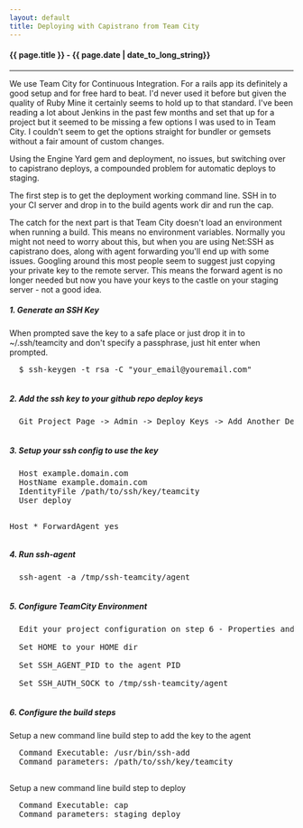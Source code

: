 ```yaml
---
layout: default
title: Deploying with Capistrano from Team City
---
```


<h4>{{ page.title }} - {{ page.date | date_to_long_string}}</h4>

<hr>

<p>
  We use Team City for Continuous Integration.  For a rails app its definitely a good setup and for free hard to beat.  I'd never used it before but 
  given the quality of Ruby Mine it certainly seems to hold up to that standard.  I've been reading a lot about Jenkins in the past few months and 
  set that up for a project but it seemed to be missing a few options I was used to in Team City.  I couldn't seem to get the options straight for 
  bundler or gemsets without a fair amount of custom changes.
</p>
<p>
  Using the Engine Yard gem and deployment, no issues, but switching over to capistrano deploys, a compounded problem for automatic deploys to staging.
</p>
<p>
  The first step is to get the deployment working command line.  SSH in to your CI server and drop in to the build agents work dir and run the cap.
</p>
<p>
  The catch for the next part is that Team City doesn't load an environment when running a build.  This means no environment variables.  Normally 
  you might not need to worry about this, but when you are using Net:SSH as capistrano does, along with agent forwarding you'll end up with some 
  issues.  Googling around this most people seem to suggest just copying your private key to the remote server.  This means the forward agent is no 
  longer needed but now you have your keys to the castle on your staging server - not a good idea.
</p>
<h5>1. Generate an SSH Key</h5>
<p>
  When prompted save the key to a safe place or just drop it in to ~/.ssh/teamcity and don't specify a passphrase, just hit enter when prompted.
  <div class="highlight">
  <pre>
  $ ssh-keygen -t rsa -C "your_email@youremail.com"
  </pre>
  </div>
</p>
<h5>2. Add the ssh key to your github repo deploy keys</h5>
<p>
  <div class="highlight">
  <pre>
  Git Project Page -> Admin -> Deploy Keys -> Add Another Deploy Key
  </pre>
  </div>
</p>
<h5>3. Setup your ssh config to use the key</h5>
<p>
  <div class="highlight">
  <pre>
  Host example.domain.com
  HostName example.domain.com
  IdentityFile /path/to/ssh/key/teamcity
  User deploy

  Host *
    ForwardAgent yes
  </pre>
  </div>
</p>
<h5>4. Run ssh-agent</h5>
<p>
  <div class="highlight">
  <pre>
  ssh-agent -a /tmp/ssh-teamcity/agent
  </pre>
  </div>
</p>
<h5>5. Configure TeamCity Environment</h5>
<p>
  <div class="highlight">
  <pre>
  Edit your project configuration on step 6 - Properties and Environment Variables.<br>
  Set HOME to your HOME dir<br>
  Set SSH_AGENT_PID to the agent PID<br>
  Set SSH_AUTH_SOCK to /tmp/ssh-teamcity/agent
  </pre>
  </div>
</p>
<h5>6. Configure the build steps</h5>
<p>
  Setup a new command line build step to add the key to the agent
  <div class="highlight">
  <pre>
  Command Executable: /usr/bin/ssh-add
  Command parameters: /path/to/ssh/key/teamcity
  </pre>
  </div>
</p>
<p>
  Setup a new command line build step to deploy
  <div class="highlight">
  <pre>
  Command Executable: cap
  Command parameters: staging deploy
  </pre>
  </div>
</p>




















